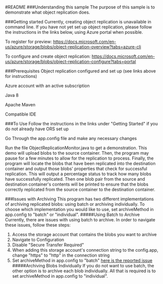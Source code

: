 #README
###Understanding this sample
The purpose of this sample is to demonstrate what object replication does.

###Getting started
Currently, creating object replication is unavailable in command line. If you have not yet set up object replication,
please follow the instructions in the links below, using Azure portal when possible.

To register for preview:
https://docs.microsoft.com/en-us/azure/storage/blobs/object-replication-overview?tabs=azure-cli

To configure and create object replication:
https://docs.microsoft.com/en-us/azure/storage/blobs/object-replication-configure?tabs=portal

###Prerequisites
Object replication configured and set up (see links above for instructions)

Azure account with an active subscription

Java 8

Apache Maven

Compatible IDE

###To Use
Follow the instructions in the links under "Getting Started" if you do not already have ORS set up

Go Through the app.config file and make any necessary changes

Run the file ObjectReplicationMonitor.java to get a demonstration. This demo will upload blobs to the source container. 
Then, the program may pause for a few minutes to allow for the replication to process. Finally, the program will locate 
the blobs that have been replicated into the destination container and output those blobs' properties that check for 
successful replication. This will output a percentage status to track how many blobs have successfully replicated.
Then one blob pair from the source and destination container's contents will be printed to ensure that the blobs 
correctly replicated from the source container to the destination container.

###Issues with Archiving
This program has two different implementations of archiving replicated blobs: using batch or archiving individually.
To choose which implementation you would like to use, set archiveMethod in app.config to "batch" or "individual".
#####Using Batch to Archive
Currently, there are issues with using batch to archive. In order to navigate these issues, follow these steps:
1. Access the storage account that contains the blobs you want to archive
2. Navigate to Configuration
3. Disable "Secure Transfer Required"
4. When adding this storage account's connection string to the config.app, change "https" to "http" in the connection string
5. Set archiveMethod in app.config to "batch"
[here is the reported issue](https://github.com/Azure/azure-sdk-for-net/issues/13524)
#####Archiving Blobs Individually
If you do not want to use batch, the other option is to archive each blob individually. All that is required is to set
archiveMethod in app.config to "individual".